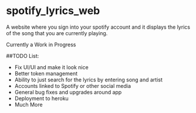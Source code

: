# spotify_lyrics_web

A website where you sign into your spotify account and it displays the lyrics of the song that you are currently playing.

Currently a Work in Progress

##TODO List:
- Fix UI/UI and make it look nice
- Better token management
- Ability to just search for the lyrics by entering song and artist
- Accounts linked to Spotify or other social media
- General bug fixes and upgrades around app
- Deployment to heroku
- Much More
